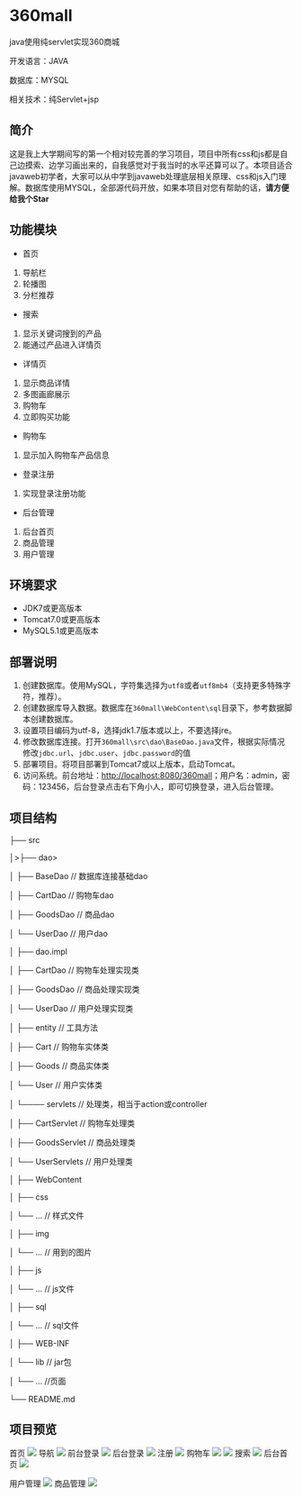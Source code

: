 # 360mall
java使用纯servlet实现360商城

开发语言：JAVA

数据库：MYSQL

相关技术：纯Servlet+jsp

## 简介
这是我上大学期间写的第一个相对较完善的学习项目，项目中所有css和js都是自己边摸索、边学习画出来的，自我感觉对于我当时的水平还算可以了。本项目适合javaweb初学者，大家可以从中学到javaweb处理底层相关原理、css和js入门理解。数据库使用MYSQL，全部源代码开放，如果本项目对您有帮助的话，**请方便给我个Star**

## 功能模块
- 首页
1. 导航栏
2. 轮播图
3. 分栏推荐

- 搜索
1. 显示关键词搜到的产品
2. 能通过产品进入详情页

- 详情页
1. 显示商品详情
2. 多图画廊展示
3. 购物车
4. 立即购买功能

- 购物车
1. 显示加入购物车产品信息

- 登录注册
1. 实现登录注册功能

- 后台管理
1. 后台首页
2. 商品管理
3. 用户管理

## 环境要求

- JDK7或更高版本
- Tomcat7.0或更高版本
- MySQL5.1或更高版本

## 部署说明

1. 创建数据库。使用MySQL，字符集选择为`utf8`或者`utf8mb4`（支持更多特殊字符，推荐）。
2. 创建数据库导入数据。数据库在`360mall\WebContent\sql`目录下，参考数据脚本创建数据库。
3. 设置项目编码为utf-8，选择jdk1.7版本或以上，不要选择jre。
4. 修改数据库连接。打开`360mall\src\dao\BaseDao.java`文件，根据实际情况修改`jdbc.url`、`jdbc.user`、`jdbc.password`的值
5. 部署项目。将项目部署到Tomcat7或以上版本，启动Tomcat。
6. 访问系统。前台地址：[http://localhost:8080/360mall](http://localhost:8080/360mall)；用户名：admin，密码：123456，后台登录点击右下角小人，即可切换登录，进入后台管理。

## 项目结构
├── src

│>├── dao>

│       ├── BaseDao                         // 数据库连接基础dao

│       ├── CartDao                         // 购物车dao

│       ├── GoodsDao                        // 商品dao
 
│       └── UserDao                         // 用户dao

│   ├── dao.impl    

│       ├── CartDao                         // 购物车处理实现类

│       ├── GoodsDao                        // 商品处理实现类

│       └── UserDao                         // 用户处理实现类

│   ├── entity                              // 工具方法

│       ├── Cart                            // 购物车实体类

│       ├── Goods                           // 商品实体类

│       └── User                            // 用户实体类

│   └──── servlets                          // 处理类，相当于action或controller

│       ├── CartServlet                     // 购物车处理类

│       ├── GoodsServlet                    // 商品处理类

│       └── UserServlets                    // 用户处理类

│
├── WebContent

│   ├── css

│       └── ...                                   // 样式文件
           
│   ├── img

│       └── ...			     // 用到的图片

│   ├── js

│       └── ...			      // js文件

│   ├── sql				

│       └── ...			      // sql文件

│   ├── WEB-INF   

│       └── lib			      // jar包

│   └── ...                                       //页面

└── README.md

## 项目预览
首页
![](https://github.com/allanzhuo/study/blob/master/img/%E9%A6%96%E9%A1%B5.png?raw=true)
导航
![](https://github.com/allanzhuo/study/blob/master/img/%E5%AF%BC%E8%88%AA.png?raw=true)
前台登录
![](https://github.com/allanzhuo/study/blob/master/img/%E7%99%BB%E5%BD%951.png?raw=true)
后台登录
![](https://github.com/allanzhuo/study/blob/master/img/%E7%99%BB%E5%BD%952.png?raw=true)
注册
![](https://github.com/allanzhuo/study/blob/master/img/%E6%B3%A8%E5%86%8C.png?raw=true)
购物车
![](https://github.com/allanzhuo/study/blob/master/img/%E8%B4%AD%E7%89%A9%E8%BD%A61.png?raw=true)
![](https://github.com/allanzhuo/study/blob/master/img/%E8%B4%AD%E7%89%A9%E8%BD%A62.png?raw=true)
搜索
![](https://github.com/allanzhuo/study/blob/master/img/%E6%90%9C%E7%B4%A2.png?raw=true)
后台首页
![](https://github.com/allanzhuo/study/blob/master/img/%E5%90%8E%E5%8F%B01.png?raw=true)

用户管理
![](https://github.com/allanzhuo/study/blob/master/img/%E5%90%8E%E5%8F%B02.png?raw=true)
商品管理
![](https://github.com/allanzhuo/study/blob/master/img/%E5%90%8E%E5%8F%B03.png?raw=true)
